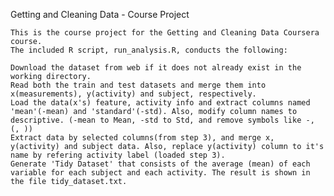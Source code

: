 Getting and Cleaning Data - Course Project

    This is the course project for the Getting and Cleaning Data Coursera course.
    The included R script, run_analysis.R, conducts the following:

    Download the dataset from web if it does not already exist in the working directory.
    Read both the train and test datasets and merge them into x(measurements), y(activity) and subject, respectively.
    Load the data(x's) feature, activity info and extract columns named 'mean'(-mean) and 'standard'(-std). Also, modify column names to descriptive. (-mean to Mean, -std to Std, and remove symbols like -, (, ))
    Extract data by selected columns(from step 3), and merge x, y(activity) and subject data. Also, replace y(activity) column to it's name by refering activity label (loaded step 3).
    Generate 'Tidy Dataset' that consists of the average (mean) of each variable for each subject and each activity. The result is shown in the file tidy_dataset.txt.
